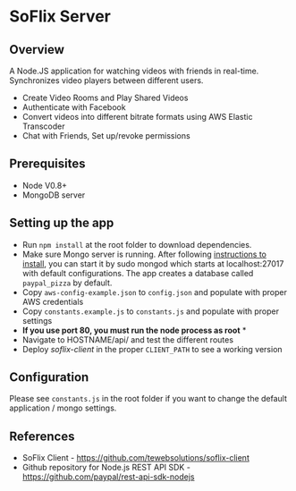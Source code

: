 # SoFlix Server

## Overview

A Node.JS application for watching videos with friends in real-time. Synchronizes video players between different users.
   * Create Video Rooms and Play Shared Videos
   * Authenticate with Facebook
   * Convert videos into different bitrate formats using AWS Elastic Transcoder
   * Chat with Friends, Set up/revoke permissions
   

## Prerequisites

   * Node V0.8+
   * MongoDB server
   
## Setting up the app

   * Run `npm install` at the root folder to download dependencies.
   * Make sure Mongo server is running. After following [instructions to install](http://docs.mongodb.org/manual/installation/), you can start it by sudo mongod which starts at localhost:27017 with default configurations. The app creates a database called `paypal_pizza` by default.
   * Copy `aws-config-example.json` to `config.json` and populate with proper AWS credentials 
   * Copy `constants.example.js` to `constants.js` and populate with proper settings
   * **If you use port 80, you must run the node process as root** *
   * Navigate to HOSTNAME/api/ and test the different routes
   * Deploy *soflix-client* in the proper `CLIENT_PATH` to see a working version

## Configuration

   Please see `constants.js` in the root folder if you want to change the default application / mongo settings.
   
## References 
   * SoFlix Client - https://github.com/tewebsolutions/soflix-client
   * Github repository for Node.js REST API SDK - https://github.com/paypal/rest-api-sdk-nodejs